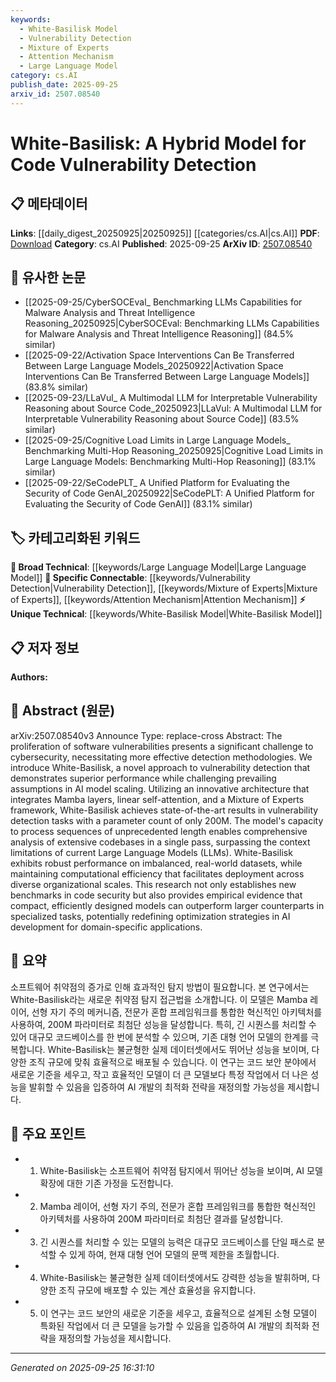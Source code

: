 ```yaml
---
keywords:
  - White-Basilisk Model
  - Vulnerability Detection
  - Mixture of Experts
  - Attention Mechanism
  - Large Language Model
category: cs.AI
publish_date: 2025-09-25
arxiv_id: 2507.08540
---
```


<!-- KEYWORD_LINKING_METADATA:
{
  "processed_timestamp": "2025-09-25T16:31:10.821044",
  "vocabulary_version": "1.0",
  "selected_keywords": [
    "White-Basilisk Model",
    "Vulnerability Detection",
    "Mixture of Experts",
    "Attention Mechanism",
    "Large Language Model"
  ],
  "rejected_keywords": [],
  "similarity_scores": {
    "White-Basilisk Model": 0.78,
    "Vulnerability Detection": 0.85,
    "Mixture of Experts": 0.8,
    "Attention Mechanism": 0.82,
    "Large Language Model": 0.77
  },
  "extraction_method": "AI_prompt_based",
  "budget_applied": true,
  "candidates_json": {
    "candidates": [
      {
        "surface": "White-Basilisk",
        "canonical": "White-Basilisk Model",
        "aliases": [
          "White-Basilisk"
        ],
        "category": "unique_technical",
        "rationale": "Represents a novel model architecture specifically designed for code vulnerability detection, offering a unique point of reference.",
        "novelty_score": 0.85,
        "connectivity_score": 0.65,
        "specificity_score": 0.9,
        "link_intent_score": 0.78
      },
      {
        "surface": "vulnerability detection",
        "canonical": "Vulnerability Detection",
        "aliases": [
          "code vulnerability detection"
        ],
        "category": "specific_connectable",
        "rationale": "Central to the paper's focus, linking to broader cybersecurity and AI applications.",
        "novelty_score": 0.5,
        "connectivity_score": 0.88,
        "specificity_score": 0.8,
        "link_intent_score": 0.85
      },
      {
        "surface": "Mixture of Experts",
        "canonical": "Mixture of Experts",
        "aliases": [
          "MoE"
        ],
        "category": "specific_connectable",
        "rationale": "A key component of the model's architecture, relevant to discussions on model efficiency and scalability.",
        "novelty_score": 0.6,
        "connectivity_score": 0.82,
        "specificity_score": 0.78,
        "link_intent_score": 0.8
      },
      {
        "surface": "linear self-attention",
        "canonical": "Attention Mechanism",
        "aliases": [
          "linear self-attention"
        ],
        "category": "specific_connectable",
        "rationale": "A variant of attention mechanisms, crucial for understanding the model's ability to handle long sequences.",
        "novelty_score": 0.55,
        "connectivity_score": 0.87,
        "specificity_score": 0.75,
        "link_intent_score": 0.82
      },
      {
        "surface": "Large Language Models",
        "canonical": "Large Language Model",
        "aliases": [
          "LLMs"
        ],
        "category": "broad_technical",
        "rationale": "Provides context for the model's performance comparison and relevance in AI development.",
        "novelty_score": 0.4,
        "connectivity_score": 0.9,
        "specificity_score": 0.7,
        "link_intent_score": 0.77
      }
    ],
    "ban_list_suggestions": [
      "methodologies",
      "performance",
      "tasks"
    ]
  },
  "decisions": [
    {
      "candidate_surface": "White-Basilisk",
      "resolved_canonical": "White-Basilisk Model",
      "decision": "linked",
      "scores": {
        "novelty": 0.85,
        "connectivity": 0.65,
        "specificity": 0.9,
        "link_intent": 0.78
      }
    },
    {
      "candidate_surface": "vulnerability detection",
      "resolved_canonical": "Vulnerability Detection",
      "decision": "linked",
      "scores": {
        "novelty": 0.5,
        "connectivity": 0.88,
        "specificity": 0.8,
        "link_intent": 0.85
      }
    },
    {
      "candidate_surface": "Mixture of Experts",
      "resolved_canonical": "Mixture of Experts",
      "decision": "linked",
      "scores": {
        "novelty": 0.6,
        "connectivity": 0.82,
        "specificity": 0.78,
        "link_intent": 0.8
      }
    },
    {
      "candidate_surface": "linear self-attention",
      "resolved_canonical": "Attention Mechanism",
      "decision": "linked",
      "scores": {
        "novelty": 0.55,
        "connectivity": 0.87,
        "specificity": 0.75,
        "link_intent": 0.82
      }
    },
    {
      "candidate_surface": "Large Language Models",
      "resolved_canonical": "Large Language Model",
      "decision": "linked",
      "scores": {
        "novelty": 0.4,
        "connectivity": 0.9,
        "specificity": 0.7,
        "link_intent": 0.77
      }
    }
  ]
}
-->

# White-Basilisk: A Hybrid Model for Code Vulnerability Detection

## 📋 메타데이터

**Links**: [[daily_digest_20250925|20250925]] [[categories/cs.AI|cs.AI]]
**PDF**: [Download](https://arxiv.org/pdf/2507.08540.pdf)
**Category**: cs.AI
**Published**: 2025-09-25
**ArXiv ID**: [2507.08540](https://arxiv.org/abs/2507.08540)

## 🔗 유사한 논문
- [[2025-09-25/CyberSOCEval_ Benchmarking LLMs Capabilities for Malware Analysis and Threat Intelligence Reasoning_20250925|CyberSOCEval: Benchmarking LLMs Capabilities for Malware Analysis and Threat Intelligence Reasoning]] (84.5% similar)
- [[2025-09-22/Activation Space Interventions Can Be Transferred Between Large Language Models_20250922|Activation Space Interventions Can Be Transferred Between Large Language Models]] (83.8% similar)
- [[2025-09-23/LLaVul_ A Multimodal LLM for Interpretable Vulnerability Reasoning about Source Code_20250923|LLaVul: A Multimodal LLM for Interpretable Vulnerability Reasoning about Source Code]] (83.5% similar)
- [[2025-09-25/Cognitive Load Limits in Large Language Models_ Benchmarking Multi-Hop Reasoning_20250925|Cognitive Load Limits in Large Language Models: Benchmarking Multi-Hop Reasoning]] (83.1% similar)
- [[2025-09-22/SeCodePLT_ A Unified Platform for Evaluating the Security of Code GenAI_20250922|SeCodePLT: A Unified Platform for Evaluating the Security of Code GenAI]] (83.1% similar)

## 🏷️ 카테고리화된 키워드
**🧠 Broad Technical**: [[keywords/Large Language Model|Large Language Model]]
**🔗 Specific Connectable**: [[keywords/Vulnerability Detection|Vulnerability Detection]], [[keywords/Mixture of Experts|Mixture of Experts]], [[keywords/Attention Mechanism|Attention Mechanism]]
**⚡ Unique Technical**: [[keywords/White-Basilisk Model|White-Basilisk Model]]

## 📋 저자 정보

**Authors:** 

## 📄 Abstract (원문)

arXiv:2507.08540v3 Announce Type: replace-cross 
Abstract: The proliferation of software vulnerabilities presents a significant challenge to cybersecurity, necessitating more effective detection methodologies. We introduce White-Basilisk, a novel approach to vulnerability detection that demonstrates superior performance while challenging prevailing assumptions in AI model scaling. Utilizing an innovative architecture that integrates Mamba layers, linear self-attention, and a Mixture of Experts framework, White-Basilisk achieves state-of-the-art results in vulnerability detection tasks with a parameter count of only 200M. The model's capacity to process sequences of unprecedented length enables comprehensive analysis of extensive codebases in a single pass, surpassing the context limitations of current Large Language Models (LLMs). White-Basilisk exhibits robust performance on imbalanced, real-world datasets, while maintaining computational efficiency that facilitates deployment across diverse organizational scales. This research not only establishes new benchmarks in code security but also provides empirical evidence that compact, efficiently designed models can outperform larger counterparts in specialized tasks, potentially redefining optimization strategies in AI development for domain-specific applications.

## 📝 요약

소프트웨어 취약점의 증가로 인해 효과적인 탐지 방법이 필요합니다. 본 연구에서는 White-Basilisk라는 새로운 취약점 탐지 접근법을 소개합니다. 이 모델은 Mamba 레이어, 선형 자기 주의 메커니즘, 전문가 혼합 프레임워크를 통합한 혁신적인 아키텍처를 사용하여, 200M 파라미터로 최첨단 성능을 달성합니다. 특히, 긴 시퀀스를 처리할 수 있어 대규모 코드베이스를 한 번에 분석할 수 있으며, 기존 대형 언어 모델의 한계를 극복합니다. White-Basilisk는 불균형한 실제 데이터셋에서도 뛰어난 성능을 보이며, 다양한 조직 규모에 맞춰 효율적으로 배포될 수 있습니다. 이 연구는 코드 보안 분야에서 새로운 기준을 세우고, 작고 효율적인 모델이 더 큰 모델보다 특정 작업에서 더 나은 성능을 발휘할 수 있음을 입증하여 AI 개발의 최적화 전략을 재정의할 가능성을 제시합니다.

## 🎯 주요 포인트

- 1. White-Basilisk는 소프트웨어 취약점 탐지에서 뛰어난 성능을 보이며, AI 모델 확장에 대한 기존 가정을 도전합니다.
- 2. Mamba 레이어, 선형 자기 주의, 전문가 혼합 프레임워크를 통합한 혁신적인 아키텍처를 사용하여 200M 파라미터로 최첨단 결과를 달성합니다.
- 3. 긴 시퀀스를 처리할 수 있는 모델의 능력은 대규모 코드베이스를 단일 패스로 분석할 수 있게 하여, 현재 대형 언어 모델의 문맥 제한을 초월합니다.
- 4. White-Basilisk는 불균형한 실제 데이터셋에서도 강력한 성능을 발휘하며, 다양한 조직 규모에 배포할 수 있는 계산 효율성을 유지합니다.
- 5. 이 연구는 코드 보안의 새로운 기준을 세우고, 효율적으로 설계된 소형 모델이 특화된 작업에서 더 큰 모델을 능가할 수 있음을 입증하여 AI 개발의 최적화 전략을 재정의할 가능성을 제시합니다.


---

*Generated on 2025-09-25 16:31:10*